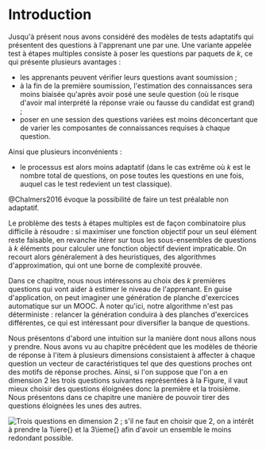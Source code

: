 # Introduction

Jusqu'à présent nous avons considéré des modèles de tests adaptatifs qui présentent des questions à l'apprenant une par une. Une variante appelée test à étapes multiples consiste à poser les questions par paquets de $k$, ce qui présente plusieurs avantages :

- les apprenants peuvent vérifier leurs questions avant soumission ;
- à la fin de la première soumission, l'estimation des connaissances sera moins biaisée qu'après avoir posé une seule question (où le risque d'avoir mal interprété la réponse vraie ou fausse du candidat est grand) ;
- poser en une session des questions variées est moins déconcertant que de varier les composantes de connaissances requises à chaque question.

Ainsi que plusieurs inconvénients :

- le processus est alors moins adaptatif (dans le cas extrême où $k$ est le nombre total de questions, on pose toutes les questions en une fois, auquel cas le test redevient un test classique).

@Chalmers2016 évoque la possibilité de faire un test préalable non adaptatif.

Le problème des tests à étapes multiples est de façon combinatoire plus difficile à résoudre : si maximiser une fonction objectif pour un seul élément reste faisable, en revanche itérer sur tous les sous-ensembles de questions à $k$ éléments pour calculer une fonction objectif devient impraticable. On recourt alors généralement à des heuristiques, des algorithmes d'approximation, qui ont une borne de complexité prouvée.

Dans ce chapitre, nous nous intéressons au choix des $k$ premières questions qui vont aider à estimer le niveau de l'apprenant. En guise d'application, on peut imaginer une génération de planche d'exercices automatique sur un MOOC. À noter qu'ici, notre algorithme n'est pas déterministe : relancer la génération conduira à des planches d'exercices différentes, ce qui est intéressant pour diversifier la banque de questions.

Nous présentons d'abord une intuition sur la manière dont nous allons nous y prendre. Nous avons vu au chapitre précédent que les modèles de théorie de réponse à l'item à plusieurs dimensions consistaient à affecter à chaque question un vecteur de caractéristiques tel que des questions proches ont des motifs de réponse proches. Ainsi, si l'on suppose que l'on a en dimension 2 les trois questions suivantes représentées à la Figure, il vaut mieux choisir des questions éloignées donc la première et la troisième. Nous présentons dans ce chapitre une manière de pouvoir tirer des questions éloignées les unes des autres.

![Trois questions en dimension 2 ; s'il ne faut en choisir que 2, on a intérêt à prendre la 1\iere{} et la 3\ieme{} afin d'avoir un ensemble le moins redondant possible.](figures/vectors)
